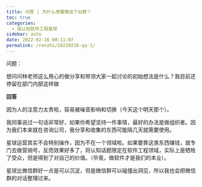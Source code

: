 ```yaml
---
title: 问答 | 为什么想要做这个社群？
toc: true
categories: 
  - 高认知软件工程星球
sidebar: auto
date: 2022-02-16 08:11:07
permalink: /renzhi/20220216-qa-1/
---
```


问题：

想问问林老师这么用心的做分享和带领大家一起讨论的初始想法是什么？我目前还停留在部门内部这样做

**回答**

因为人的注意力太贵啦，容易被噪音影响和切换（今天这个明天那个）。

我同事说过一句话非常好，如果你希望坚持一件事情，最好的办法是做组织者。因为我们本来就在咨询公司，我分享和收集的东西可能隔几天就需要使用。

星球运营其实不会特别操作，因为不在一个领域啦。如果要靠这类东西赚钱，就专门去做营销号，反而效果好多了，将认知话题限定在软件工程领域，实际上是牺牲了受众，但是得到了对自己的价值。（毕竟，做软件才是我们的本业）。

星球比微信群好一点是可以沉淀，但是微信群可以碰撞出洞见，所以我也会把微信群的对话整理过来。
